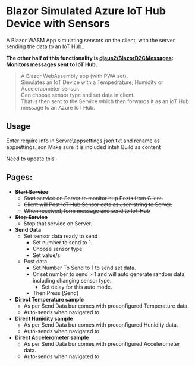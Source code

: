 # Blazor Simulated Azure IoT Hub Device with Sensors
A Blazor WASM App simulating sensors on the client, with the server sending the data to an IoT Hub..

**The other half of this functionality is [djaus2/BlazorD2CMessages](https://github.com/djaus2/BlazorD2CMessages): Monitors messages sent to IoT Hub.**

> A Blazor WebAssembly app (with PWA set).  
Simulates an IoT Device with a Tempedrature, Humidity or Acceleraometer sensor.  
Can choose sensor type and set data in client.  
That is then sent to the Service which then forwards it as an IoT Hub message to an Azure IoT Hub.

## Usage
Enter require info in Servre\appsettings.json.txt and rename as appsettings.json
Make sure it is included inteh Build as content

Need to update this

## Pages:
- ~~**Start Service**~~
  - ~~Start service on Server to monitor http Posts from Client.~~
  - ~~Client will Post IoT Hub Sensor data as Json string to Server.~~
  - ~~When received, form message and send to IoT Hub~~
- ~~**Stop Service**~~
  - ~~Stop that service on Server.~~
- **Send Data**
  - Set sensor data ready to send
    - Set number to send to 1.
    - Choose sensor type
    - Set value/s
  - Post data
    - Set Number To Send to 1 to send set data.
    - Or set number to send > 1 and will auto generate random data, including changing sensor type.
      - Set delay for this auto mode.
    - Then Press [Send]
- **Direct Temperature sample**
  - As per Send Data bur comes with preconfigured Temperature data.
  - Auto-sends when navigated to.
- **Direct Hunidity sample**
  - As per Send Data bur comes with preconfigured Hunidity data.
  - Auto-sends when navigated to.
- **Direct Accelerometer sample**
  - As per Send Data bur comes with preconfigured Accelerometer data.
  - Auto-sends when navigated to.
